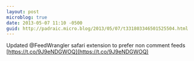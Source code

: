 ```yaml
---
layout: post
microblog: true
date: 2013-05-07 11:10 -0500
guid: http://padraic.micro.blog/2013/05/07/t331803346501525504.html
---
```

Updated @FeedWrangler safari extension to prefer non comment feeds [https://t.co/9J9eNDGWOQ](https://t.co/9J9eNDGWOQ)
